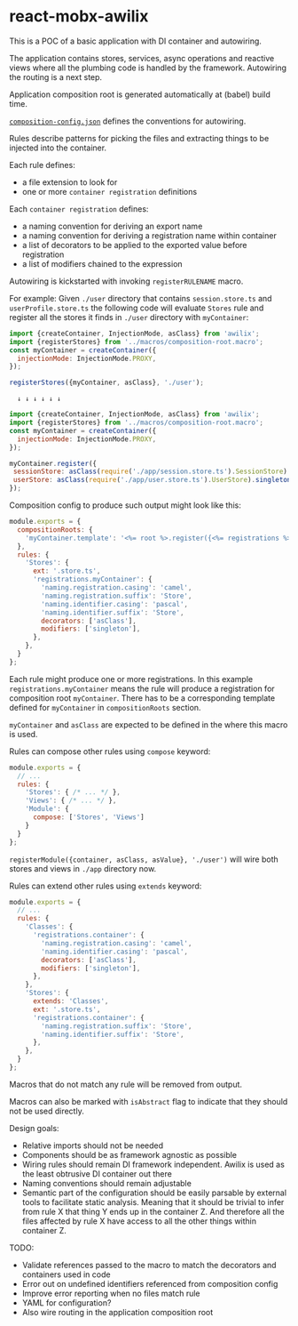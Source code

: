 # react-mobx-awilix

This is a POC of a basic application with DI container and autowiring.

The application contains stores, services, async operations and reactive views where all the plumbing code is handled by the framework.
Autowiring the routing is a next step.

Application composition root is generated automatically at (babel) build time.

[`composition-config.json`](./src/composition-config.json) defines the conventions for autowiring.

Rules describe patterns for picking the files and extracting things to be injected into the container.

Each rule defines:
* a file extension to look for
* one or more `container registration` definitions

Each `container registration` defines:
* a naming convention for deriving an export name
* a naming convention for deriving a registration name within container
* a list of decorators to be applied to the exported value before registration
* a list of modifiers chained to the expression

Autowiring is kickstarted with invoking `registerRULENAME` macro.

For example:
Given `./user` directory that contains `session.store.ts` and `userProfile.store.ts` the following code will evaluate `Stores` rule and register all the stores it finds in `./user` directory with `myContainer`: 
```javascript
import {createContainer, InjectionMode, asClass} from 'awilix';
import {registerStores} from '../macros/composition-root.macro';
const myContainer = createContainer({
  injectionMode: InjectionMode.PROXY,
});

registerStores({myContainer, asClass}, './user');
```
      ↓ ↓ ↓ ↓ ↓ ↓
           
```javascript
import {createContainer, InjectionMode, asClass} from 'awilix';
import {registerStores} from '../macros/composition-root.macro';
const myContainer = createContainer({
  injectionMode: InjectionMode.PROXY,
});

myContainer.register({
 sessionStore: asClass(require('./app/session.store.ts').SessionStore).singleton(),
 userStore: asClass(require('./app/user.store.ts').UserStore).singleton()
});
```

Composition config to produce such output might look like this:

```javascript
module.exports = {
  compositionRoots: {
    'myContainer.template': '<%= root %>.register({<%= registrations %>});',
  },
  rules: {
    'Stores': {
      ext: '.store.ts',
      'registrations.myContainer': {
        'naming.registration.casing': 'camel',
        'naming.registration.suffix': 'Store',
        'naming.identifier.casing': 'pascal',
        'naming.identifier.suffix': 'Store',
        decorators: ['asClass'],
        modifiers: ['singleton'],
      },
    },
  }
};
```

Each rule might produce one or more registrations.
In this example `registrations.myContainer` means the rule will produce a registration for composition root `myContainer`.
There has to be a corresponding template defined for `myContainer` in `compositionRoots` section.

`myContainer` and `asClass` are expected to be defined in the where this macro is used.

Rules can compose other rules using `compose` keyword:
```javascript
module.exports = {
  // ...
  rules: {
    'Stores': { /* ... */ },
    'Views': { /* ... */ },
    'Module': {
      compose: ['Stores', 'Views']
    }
  }
};
```
`registerModule({container, asClass, asValue}, './user')` will wire both stores and views in `./app` directory now.

Rules can extend other rules using `extends` keyword:
```javascript
module.exports = {
  // ...
  rules: {
    'Classes': {
      'registrations.container': {
        'naming.registration.casing': 'camel',
        'naming.identifier.casing': 'pascal',
        decorators: ['asClass'],
        modifiers: ['singleton'],
      },
    },
    'Stores': {
      extends: 'Classes',
      ext: '.store.ts',
      'registrations.container': {
        'naming.registration.suffix': 'Store',
        'naming.identifier.suffix': 'Store',
      },
    },
  }
};
```

Macros that do not match any rule will be removed from output.

Macros can also be marked with `isAbstract` flag to indicate that they should not be used directly.

Design goals:
* Relative imports should not be needed
* Components should be as framework agnostic as possible
* Wiring rules should remain DI framework independent. Awilix is used as the least obtrusive DI container out there
* Naming conventions should remain adjustable
* Semantic part of the configuration should be easily parsable by external tools to facilitate static analysis.
Meaning that it should be trivial to infer from rule X that thing Y ends up in the container Z.
And therefore all the files affected by rule X have access to all the other things within container Z.  

TODO:
* Validate references passed to the macro to match the decorators and containers used in code
* Error out on undefined identifiers referenced from composition config 
* Improve error reporting when no files match rule
* YAML for configuration?
* Also wire routing in the application composition root


